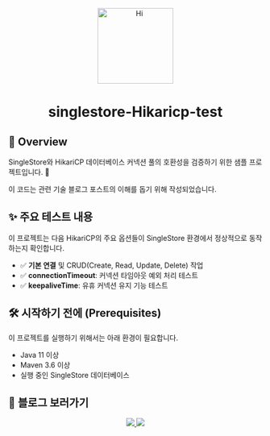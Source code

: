 <p align="center">
  <img src="https://github.com/user-attachments/assets/297c2434-d658-4d61-a633-66e7b06d7dcc" alt="Hi" width="150"/>
</p>

<h1 align="center">singlestore-Hikaricp-test</h1>

## 📖 Overview
SingleStore와 HikariCP 데이터베이스 커넥션 풀의 호환성을 검증하기 위한 샘플 프로젝트입니다. 🧪

이 코드는 관련 기술 블로그 포스트의 이해를 돕기 위해 작성되었습니다.

## ✨ 주요 테스트 내용
이 프로젝트는 다음 HikariCP의 주요 옵션들이 SingleStore 환경에서 정상적으로 동작하는지 확인합니다.
- ✅ **기본 연결** 및 CRUD(Create, Read, Update, Delete) 작업
- ✅ **connectionTimeout**: 커넥션 타임아웃 예외 처리 테스트
- ✅ **keepaliveTime**: 유휴 커넥션 유지 기능 테스트

## 🛠️ 시작하기 전에 (Prerequisites)
이 프로젝트를 실행하기 위해서는 아래 환경이 필요합니다.
- Java 11 이상
- Maven 3.6 이상
- 실행 중인 SingleStore 데이터베이스

## 📜 블로그 보러가기
<p align="center">
  <a href="https://a-platform.tistory.com/179">
    <img src="https://img.shields.io/badge/Tistory-Blog-FF5722?style=for-the-badge&logo=tistory&logoColor=white"/>
  </a>
  <a href="https://blog.naver.com/a-platformbiz/223978200645">
    <img src="https://img.shields.io/badge/Naver-Blog-03C75A?style=for-the-badge&logo=naver&logoColor=white"/>
  </a>
</p>

